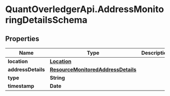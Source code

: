 # QuantOverledgerApi.AddressMonitoringDetailsSchema

## Properties

Name | Type | Description | Notes
------------ | ------------- | ------------- | -------------
**location** | [**Location**](Location.md) |  | [optional] 
**addressDetails** | [**ResourceMonitoredAddressDetails**](ResourceMonitoredAddressDetails.md) |  | [optional] 
**type** | **String** |  | [optional] 
**timestamp** | **Date** |  | [optional] 


